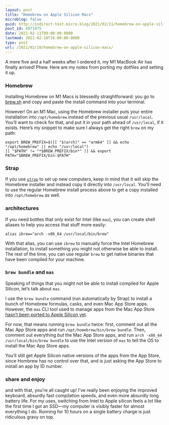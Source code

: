 ```yaml
---
layout: post
title: "Homebrew on Apple Silicon Macs"
microblog: false
guid: http://indirect-test.micro.blog/2021/02/11/homebrew-on-apple-silicon-macs/
post_id: 4971975
date: 2021-02-11T00:00:00-0800
lastmod: 2021-02-10T16:00:00-0800
type: post
url: /2021/02/10/homebrew-on-apple-silicon-macs/
---
```


A mere five and a half weeks after I ordered it, my M1 MacBook Air has finally arrived! Phew. Here are my notes from porting my dotfiles and setting it up.

### Homebrew

Installing Homebrew on M1 Macs is blessedly straightforward: you go to [brew.sh](https://brew.sh) and copy and paste the install command into your terminal.

However! On an M1 Mac, using the Homebrew installer puts your entire installation into `/opt/homebrew` instead of the previous usual `/usr/local`. You’ll want to check for that, and put it in your path ahead of `/usr/local`, if it exists. Here’s my snippet to make sure I always get the right `brew` on my path:

	export BREW_PREFIX=$([[ "$(arch)" == "arm64" ]] && echo "/opt/homebrew" || echo "/usr/local")
	[[ "$PATH" != "*$BREW_PREFIX/bin*" ]] && export PATH="$BREW_PREFIX/bin:$PATH"

### Strap

If you use [`strap`](https://macos-strap.herokuapp.com) to set up new computers, keep in mind that it will skip the Homebrew installer and instead copy it directly into `/usr/local`. You'll need to use the regular Homebrew install process above to get a copy installed into `/opt/homebrew` as well.

### architectures

If you need bottles that only exist for Intel (like `mas`), you can create shell aliases to help you access that stuff more easily:

	alias ibrew="arch -x86_64 /usr/local/bin/brew"

With that alias, you can use `ibrew` to manually force the Intel Homebrew installation, to install something you might not otherwise be able to install. The rest of the time, you can use regular `brew` to get native binaries that have been compiled for your machine.

### `brew bundle` and `mas`

Speaking of things that you might not be able to install compiled for Apple Silicon, let’s talk about `mas`.

I use the `brew bundle` command (run automatically by Strap) to install a bunch of Homebrew formulas, casks, and even Mac App Store apps. However, the `mas` CLI tool used to manage apps from the Mac App Store [hasn’t been ported to Apple Silicon yet](https://github.com/mas-cli/mas/issues/308).

For now, that means running `brew bundle` twice: first, comment out all the Mac App Store apps and run `/opt/homebrew/bin/brew bundle`. Then, comment out everything _but_ the Mac App Store apps, and run `arch -x86_64 /usr/local/bin/brew bundle` to use the Intel version of `mas` to tell the OS to install the Mac App Store apps.

You’ll still get Apple Silicon native versions of the apps from the App Store, since Hombrew has no control over that, and is just asking the App Store to install an app by ID number.

### share and enjoy

and with that, you’re all caught up! I’ve really been enjoying the improved keyboard, absurdly fast compilation speeds, and even more absurdly long battery life. For my uses, switching from Intel to Apple silicon feels a lot like the first time I got an SSD—my computer is visibly faster for almost everything I do. Running for 10 hours on a single battery charge is just ridiculous gravy on top.
